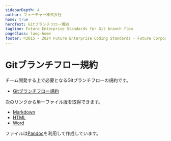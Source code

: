 ```yaml
---
sidebarDepth: 4
author: フューチャー株式会社
home: true
heroText: Gitブランチフロー規約
tagline: Future Enterprise Standards for Git branch flow
pageClass: lang-home
footer: ©2015 - 2024 Future Enterprise Coding Standards - Future Corporation
---
```


# Gitブランチフロー規約

チーム開発する上で必要となるGitブランチフローの規約です。

- [Gitブランチフロー規約](git_branch_standards.md)

次のリンクから単一ファイル版を取得できます。

- [Markdown](https://github.com/future-architect/coding-standards/blob/master/documents/forGitBranch/Gitブランチフロー規約.md)
- [HTML](https://github.com/future-architect/coding-standards/blob/gh-pages/resources/Gitブランチフロー規約.html)
- [Word](https://github.com/future-architect/coding-standards/raw/gh-pages/resources/Gitブランチフロー規約.docx)

ファイルは[Pandoc]を利用して作成しています。

[pandoc]: https://pandoc.org/
